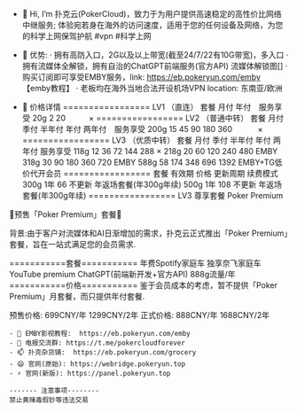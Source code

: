 - 👋 Hi, I’m 扑克云(PokerCloud)，致力于为用户提供高速稳定的高性价比网络中继服务; 体验宛若身在海外的访问速度，适用于您的任何设备及网络，为您的科学上网保驾护航 #vpn #科学上网
- 👀 优势: 
· 拥有高防入口，2G以及以上带宽(截至24/7/22有10G带宽)，多入口
· 拥有流媒体全解锁，拥有自治的ChatGPT前端服务(官方API)  流媒体解锁图[]
· 购买订阅即可享受EMBY服务，link: https://eb.pokeryun.com/emby 【emby教程】
· 老板均在海外当地合法开设机场VPN  location: 东南亚/欧洲

- 🌱 价格详情
=================
LV1 （直连）
套餐       月付      年付　服务享受
20g        2        20　　　×
=================
LV2 （普通中转）
套餐     月付    季付   半年付   年付    两年付　服务享受
200g     15     45     90     180     360  　　　×
=================
LV3 （优质中转）
套餐     月付    季付   半年付   年付   两年付        服务享受
118g     12     36      72     144      288          ×
218g     20     60      120    240      480         EMBY
318g     30     90      180    360      720         EMBY
588g     58     174     348    696      1392     EMBY+TG低价代开会员
=================
套餐     有效期      价格         更新周期           续费模式
300g     1年        66           不更新          年返场套餐(年300g年续)
500g     1年        108          不更新          年返场套餐(年300g年续)
=================
LV3 尊享套餐 Poker Premium

🚀预售「Poker Premium」套餐🚀

背景:由于客户对流媒体和AI日渐增加的需求，扑克云正式推出「Poker Premium」套餐，旨在一站式满足您的会员需求.

===========套餐===========
年费Spotify家庭车
独享奈飞家庭车
YouTube premium
ChatGPT(前端新开发+官方API)
888g流量/年
===========价格===========
鉴于会员成本的考虑，暂不提供「Poker Premium」月套餐，而只提供年付套餐.

预售价格: 699CNY/年   1299CNY/2年
正式价格: 888CNY/年   1688CNY/2年

~~~扑克云VPN生态公告栏 ~~~
- 🌱 EMBY影视教程:  https://eb.pokeryun.com/emby
- 💞️ 电报交流群: https://t.me/pokercloudforever
- 📫 扑克杂货铺:  https://eb.pokeryun.com/grocery
- 😄 官网(原始): https://webridge.pokeryun.top
- ⚡ 官网(新版): https://panel.pokeryun.top

------- 注意事项--------
禁止黄赌毒假钞等违法交易



